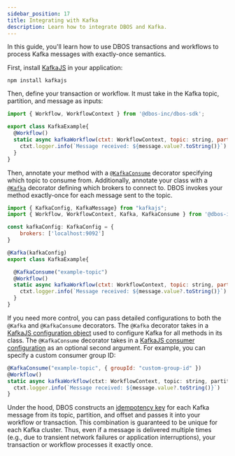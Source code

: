 ```yaml
---
sidebar_position: 17
title: Integrating with Kafka
description: Learn how to integrate DBOS and Kafka.
---
```


In this guide, you'll learn how to use DBOS transactions and workflows to process Kafka messages with exactly-once semantics.

First, install [KafkaJS](https://kafka.js.org/) in your application:

```
npm install kafkajs
```

Then, define your transaction or workflow. It must take in the Kafka topic, partition, and message as inputs:

```javascript
import { Workflow, WorkflowContext } from '@dbos-inc/dbos-sdk';

export class KafkaExample{
  @Workflow()
  static async kafkaWorkflow(ctxt: WorkflowContext, topic: string, partition: number, message: KafkaMessage) {
    ctxt.logger.info(`Message received: ${message.value?.toString()}`)
  }
}
```

Then, annotate your method with a [`@KafkaConsume`](../api-reference/decorators.md#kafka-consume) decorator specifying which topic to consume from.
Additionally, annotate your class with a [`@Kafka`](../api-reference/decorators.md#kafka) decorator defining which brokers to connect to.
DBOS invokes your method exactly-once for each message sent to the topic.

```javascript
import { KafkaConfig, KafkaMessage} from "kafkajs";
import { Workflow, WorkflowContext, Kafka, KafkaConsume } from '@dbos-inc/dbos-sdk';

const kafkaConfig: KafkaConfig = {
    brokers: ['localhost:9092']
}

@Kafka(kafkaConfig)
export class KafkaExample{

  @KafkaConsume("example-topic")
  @Workflow()
  static async kafkaWorkflow(ctxt: WorkflowContext, topic: string, partition: number, message: KafkaMessage) {
    ctxt.logger.info(`Message received: ${message.value?.toString()}`)
  }
}
```

If you need more control, you can pass detailed configurations to both the `@Kafka` and `@KafkaConsume` decorators.
The `@Kafka` decorator takes in a [KafkaJS configuration object](https://kafka.js.org/docs/configuration) used to configure Kafka for all methods in its class.
The `@KafkaConsume` decorator takes in a [KafkaJS consumer configuration](https://kafka.js.org/docs/consuming#options) as an optional second argument.
For example, you can specify a custom consumer group ID:

```javascript
@KafkaConsume("example-topic", { groupId: "custom-group-id" })
@Workflow()
static async kafkaWorkflow(ctxt: WorkflowContext, topic: string, partition: number, message: KafkaMessage) {
  ctxt.logger.info(`Message received: ${message.value?.toString()}`)
}
```

Under the hood, DBOS constructs an [idempotency key](./idempotency-tutorial) for each Kafka message from its topic, partition, and offset and passes it into your workflow or transaction.
This combination is guaranteed to be unique for each Kafka cluster.
Thus, even if a message is delivered multiple times (e.g., due to transient network failures or application interruptions), your transaction or workflow processes it exactly once.
